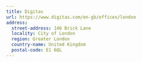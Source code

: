```yaml
---
title: Digitas
url: https://www.digitas.com/en-gb/offices/london
address:
  street-address: 146 Brick Lane
  locality: City of London
  region: Greater London
  country-name: United Kingdom
  postal-code: E1 6QL
---
```

